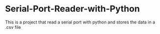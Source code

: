 # Serial-Port-Reader-with-Python
This is a project that read a serial port with python and stores the data in a .csv file
